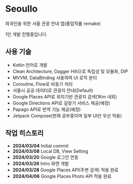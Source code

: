 # Seoullo
외국인을 위한 서울 관광 안내 앱(졸업작품 remake)

1인 개발 진행중입니다.

## 사용 기술
* Kotlin 언어로 개발
* Clean Architecture, Dagger Hilt으로 독립성 및 모듈화, DIP
* MVVM, DataBinding 사용하여 UI 로직 분리
* Coroutine, Flow로 비동기 처리
* 서울시 공공 데이터로 관광지 안내(Default)
* Google Places API로 위치기반 관광지 검색(1Km 내외)
* Google Directions API로 길찾기 서비스 제공(예정)
* Papago API로 번역 기능 제공(예정)
* Jetpack Compose(현재 공부중이며 일부 UI만 우선 적용)

## 작업 히스토리
* **2024/03/04** Initial commit
* **2024/03/08** Local DB, View Setting
* **2024/03/20** Google 로그인 연동
* **2024/03/26** Intro 화면 개발
* **2024/03/28** Google Places API(주변 검색) 적용 완료
* **2024/04/06** Google Places Photo API 적용 완료
